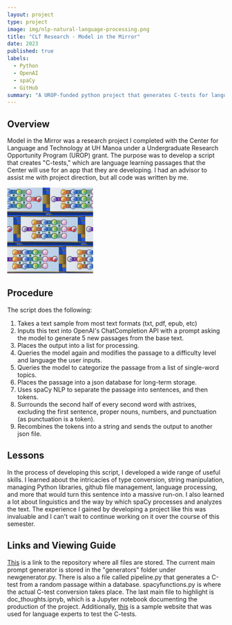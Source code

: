 ```yaml
---
layout: project
type: project
image: img/nlp-natural-language-processing.png
title: "CLT Research - Model in the Mirror"
date: 2023
published: true
labels:
  - Python
  - OpenAI
  - spaCy
  - GitHub
summary: "A UROP-funded python project that generates C-tests for language learning purposes."
---
```

## Overview
Model in the Mirror was a research project I completed with the Center for Language and Technology at UH Manoa under a Undergraduate Research Opportunity Program (UROP) grant. The purpose was to develop a script that creates "C-tests," which are language learning passages that the Center will use for an app that they are developing. I had an advisor to assist me with project direction, but all code was written by me.

<img class="img-fluid" src="../img/modelmirrorpromo.png" width="200" height="200">

## Procedure
The script does the following:
1. Takes a text sample from most text formats (txt, pdf, epub, etc)
2. Inputs this text into OpenAI's ChatCompletion API with a prompt asking the model to generate 5 new passages from the base text.
3. Places the output into a list for processing.
4. Queries the model again and modifies the passage to a difficulty level and language the user inputs.
5. Queries the model to categorize the passage from a list of single-word topics.
6. Places the passage into a json database for long-term storage.
7. Uses spaCy NLP to separate the passage into sentences, and then tokens.
8. Surrounds the second half of every second word with astrixes, excluding the first sentence, proper nouns, numbers, and punctuation (as punctuation is a token).
9. Recombines the tokens into a string and sends the output to another json file.

## Lessons
In the process of developing this script, I developed a wide range of useful skills. I learned about the intricacies of type conversion, string manipulation, managing Python libraries, github file management, language processing, and more that would turn this sentence into a massive run-on. I also learned a lot about linguistics and the way by which spaCy processes and analyzes the text. The experience I gained by developing a project like this was invaluable and I can't wait to continue working on it over the course of this semester.

## Links and Viewing Guide
[This](https://github.com/llcit/model-mirror "llcit/model-mirror") is a link to the repository where all files are stored. The current main prompt generator is stored in the "generators" folder under newgenerator.py. There is also a file called pipeline.py that generates a C-test from a random passage within a database. spacyfunctions.py is where the actual C-test conversion takes place. The last main file to highlight is doc_thoughts.ipnyb, which is a Jupyter notebook documenting the production of the project. Additionally, [this](https://hushed-spiny-scaffold.glitch.me "H5P example") is a sample website that was used for language experts to test the C-tests.

